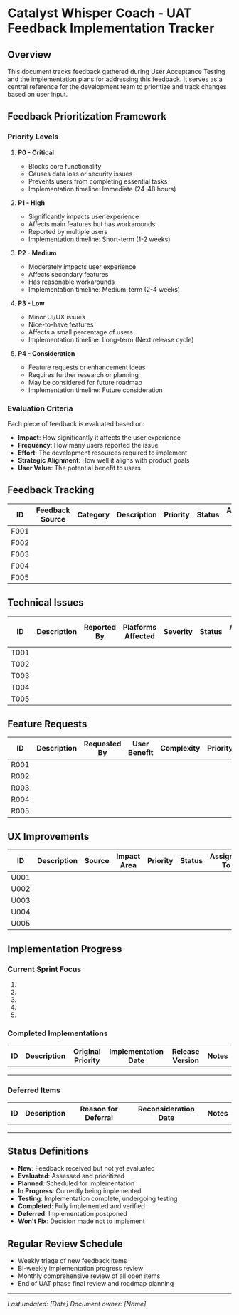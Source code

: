# Catalyst Whisper Coach - UAT Feedback Implementation Tracker

## Overview

This document tracks feedback gathered during User Acceptance Testing and the implementation plans for addressing this feedback. It serves as a central reference for the development team to prioritize and track changes based on user input.

## Feedback Prioritization Framework

### Priority Levels

1. **P0 - Critical**
   - Blocks core functionality
   - Causes data loss or security issues
   - Prevents users from completing essential tasks
   - Implementation timeline: Immediate (24-48 hours)

2. **P1 - High**
   - Significantly impacts user experience
   - Affects main features but has workarounds
   - Reported by multiple users
   - Implementation timeline: Short-term (1-2 weeks)

3. **P2 - Medium**
   - Moderately impacts user experience
   - Affects secondary features
   - Has reasonable workarounds
   - Implementation timeline: Medium-term (2-4 weeks)

4. **P3 - Low**
   - Minor UI/UX issues
   - Nice-to-have features
   - Affects a small percentage of users
   - Implementation timeline: Long-term (Next release cycle)

5. **P4 - Consideration**
   - Feature requests or enhancement ideas
   - Requires further research or planning
   - May be considered for future roadmap
   - Implementation timeline: Future consideration

### Evaluation Criteria

Each piece of feedback is evaluated based on:

- **Impact**: How significantly it affects the user experience
- **Frequency**: How many users reported the issue
- **Effort**: The development resources required to implement
- **Strategic Alignment**: How well it aligns with product goals
- **User Value**: The potential benefit to users

## Feedback Tracking

| ID | Feedback Source | Category | Description | Priority | Status | Assigned To | Target Release | Notes |
|----|----------------|----------|-------------|----------|--------|-------------|---------------|-------|
| F001 | | | | | | | | |
| F002 | | | | | | | | |
| F003 | | | | | | | | |
| F004 | | | | | | | | |
| F005 | | | | | | | | |

## Technical Issues

| ID | Description | Reported By | Platforms Affected | Severity | Status | Assigned To | Target Fix Date | Notes |
|----|-------------|-------------|-------------------|----------|--------|-------------|-----------------|-------|
| T001 | | | | | | | | |
| T002 | | | | | | | | |
| T003 | | | | | | | | |
| T004 | | | | | | | | |
| T005 | | | | | | | | |

## Feature Requests

| ID | Description | Requested By | User Benefit | Complexity | Priority | Status | Target Release | Notes |
|----|-------------|--------------|--------------|------------|----------|--------|---------------|-------|
| R001 | | | | | | | | |
| R002 | | | | | | | | |
| R003 | | | | | | | | |
| R004 | | | | | | | | |
| R005 | | | | | | | | |

## UX Improvements

| ID | Description | Source | Impact Area | Priority | Status | Assigned To | Target Release | Notes |
|----|-------------|--------|-------------|----------|--------|-------------|---------------|-------|
| U001 | | | | | | | | |
| U002 | | | | | | | | |
| U003 | | | | | | | | |
| U004 | | | | | | | | |
| U005 | | | | | | | | |

## Implementation Progress

### Current Sprint Focus

1.
2.
3.
4.
5.

### Completed Implementations

| ID | Description | Original Priority | Implementation Date | Release Version | Notes |
|----|-------------|-------------------|---------------------|-----------------|-------|
| | | | | | |
| | | | | | |
| | | | | | |

### Deferred Items

| ID | Description | Reason for Deferral | Reconsideration Date | Notes |
|----|-------------|---------------------|----------------------|-------|
| | | | | |
| | | | | |
| | | | | |

## Status Definitions

- **New**: Feedback received but not yet evaluated
- **Evaluated**: Assessed and prioritized
- **Planned**: Scheduled for implementation
- **In Progress**: Currently being implemented
- **Testing**: Implementation complete, undergoing testing
- **Completed**: Fully implemented and verified
- **Deferred**: Implementation postponed
- **Won't Fix**: Decision made not to implement

## Regular Review Schedule

- Weekly triage of new feedback items
- Bi-weekly implementation progress review
- Monthly comprehensive review of all open items
- End of UAT phase final review and roadmap planning

---

*Last updated: [Date]*
*Document owner: [Name]*
